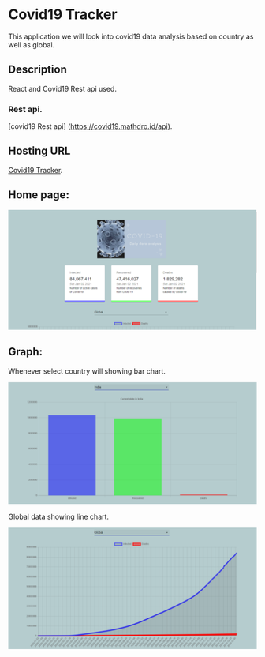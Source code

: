 # Covid19 Tracker
This application we will look into covid19 data analysis based on country as well as global. 

## Description
React and Covid19 Rest api used.
### Rest api. 
[covid19 Rest api] (https://covid19.mathdro.id/api).

## Hosting URL
[Covid19 Tracker](https://jay-covid19-tracker.netlify.app/). 

## Home page:
![Frontpage.PNG](https://github.com/jayabal90/covid19_tracker/blob/master/src/images/Frontpage.PNG)

## Graph: 
Whenever select country will showing bar chart.  

![Graphdata.PNG](https://github.com/jayabal90/covid19_tracker/blob/master/src/images/Graphdata.PNG)

Global data showing line chart.

![Global%20Data.PNG](https://github.com/jayabal90/covid19_tracker/blob/master/src/images/Global%20Data.PNG)




